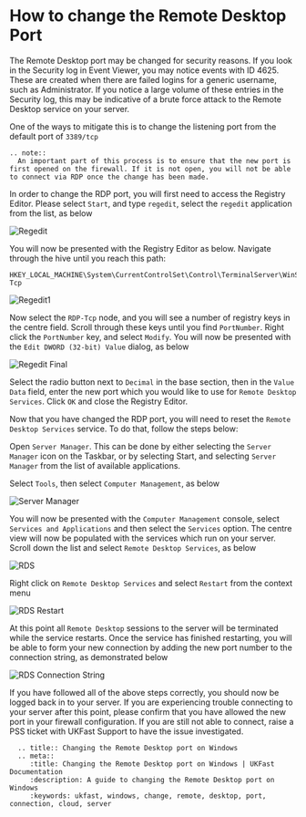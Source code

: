 # How to change the Remote Desktop Port

The Remote Desktop port may be changed for security reasons. If you look in the Security log in Event Viewer, you may notice events with ID 4625. These are created when there are failed logins for a generic username, such as Administrator. If you notice a large volume of these entries in the Security log, this may be indicative of a brute force attack to the Remote Desktop service on your server.

One of the ways to mitigate this is to change the listening port from the default port of `3389/tcp`

```eval_rst
.. note::
  An important part of this process is to ensure that the new port is first opened on the firewall. If it is not open, you will not be able to connect via RDP once the change has been made.
```

In order to change the RDP port, you will first need to access the Registry Editor. Please select `Start`, and type `regedit`, select the `regedit` application from the list, as below

![Regedit](files/rdp_portchange/regedit.PNG)

You will now be presented with the Registry Editor as below. Navigate through the hive until you reach this path:

```none
HKEY_LOCAL_MACHINE\System\CurrentControlSet\Control\TerminalServer\WinStations\RDP-Tcp
```

![Regedit1](files/rdp_portchange/regedit1.PNG)

Now select the `RDP-Tcp` node, and you will see a number of registry keys in the centre field. Scroll through these keys until you find `PortNumber`. Right click the `PortNumber` key, and select `Modify`. You will now be presented with the `Edit DWORD (32-bit) Value` dialog, as below

![Regedit Final](files/rdp_portchange/regedit12.PNG)

Select the radio button next to `Decimal` in the base section, then in the `Value Data` field, enter the new port which you would like to use for `Remote Desktop Services`. Click `OK` and close the Registry Editor.

Now that you have changed the RDP port, you will need to reset the `Remote Desktop Services` service. To do that, follow the steps below:

Open `Server Manager`. This can be done by either selecting the `Server Manager` icon on the Taskbar, or by selecting Start, and selecting `Server Manager` from the list of available applications.

Select `Tools`, then select `Computer Management`, as below

![Server Manager](files/rdp_portchange/smcomputermanagement.PNG)

You will now be presented with the `Computer Management` console, select `Services and Applications` and then select the `Services` option.
The centre view will now be populated with the services which run on your server. Scroll down the list and select `Remote Desktop Services`, as below

![RDS](files/rdp_portchange/rds.PNG)

Right click on `Remote Desktop Services` and select `Restart` from the context menu

![RDS Restart](files/rdp_portchange/rightclickrestart.PNG)

At this point all `Remote Desktop` sessions to the server will be terminated while the service restarts. Once the service has finished restarting, you will be able to form your new connection by adding the new port number to the connection string, as demonstrated below

![RDS Connection String](files/rdp_portchange/rdpconnectaltporttrimmed.png)

If you have followed all of the above steps correctly, you should now be logged back in to your server. If you are experiencing trouble connecting to your server after this point, please confirm that you have allowed the new port in your firewall configuration. If you are still not able to connect, raise a PSS ticket with UKFast Support to have the issue investigated.

```eval_rst
  .. title:: Changing the Remote Desktop port on Windows
  .. meta::
     :title: Changing the Remote Desktop port on Windows | UKFast Documentation
     :description: A guide to changing the Remote Desktop port on Windows
     :keywords: ukfast, windows, change, remote, desktop, port, connection, cloud, server
```
